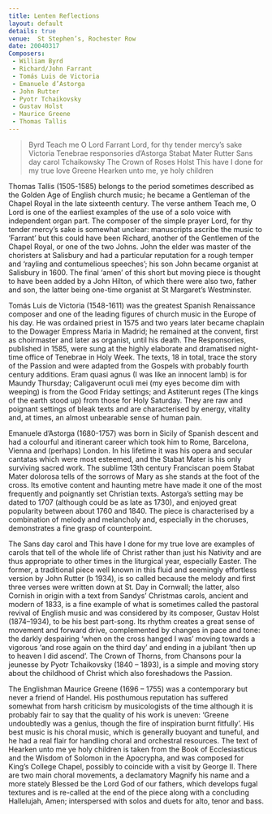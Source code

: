 ```yaml
---
title: Lenten Reflections
layout: default
details: true
venue:  St Stephen’s, Rochester Row
date: 20040317
Composers:
 - William Byrd
 - Richard/John Farrant
 - Tomás Luis de Victoria
 - Emanuele d’Astorga
 - John Rutter
 - Pyotr Tchaikovsky
 - Gustav Holst
 - Maurice Greene
 - Thomas Tallis
---
```

> Byrd Teach me O Lord
> Farrant Lord, for thy tender mercy’s sake
> Victoria Tenebrae responsories
> d’Astorga Stabat Mater
> Rutter Sans day carol
> Tchaikowsky The Crown of Roses
> Holst This have I done for my true love
> Greene Hearken unto me, ye holy children

Thomas Tallis (1505-1585) belongs to the period sometimes described as the Golden Age of English church music; he became a Gentleman of the Chapel Royal in the late sixteenth century.  The verse anthem Teach me, O Lord is one of the earliest examples of the use of a solo voice with independent organ part.  The composer of the simple prayer Lord, for thy tender mercy’s sake is somewhat unclear: manuscripts ascribe the music to ‘Farrant’ but this could have been Richard, another of the Gentlemen of the Chapel Royal, or one of the two Johns.  John the elder was master of the choristers at Salisbury and had a particular reputation for a rough temper and ‘rayling and contumelious speeches’; his son John became organist at Salisbury in 1600.  The final ‘amen’ of this short but moving piece is thought to have been added by a John Hilton, of which there were also two, father and son, the latter being one-time organist at St Margaret’s Westminster.

Tomás Luis de Victoria (1548-1611) was the greatest Spanish Renaissance composer and one of the leading figures of church music in the Europe of his day.  He was ordained priest in 1575 and two years later became chaplain to the Dowager Empress Maria in Madrid; he remained at the convent, first as choirmaster and later as organist, until his death.  The Responsories, published in 1585, were sung at the highly elaborate and dramatised night-time office of Tenebrae in Holy Week.  The texts, 18 in total, trace the story of the Passion and were adapted from the Gospels with probably fourth century additions.  Eram quasi agnus (I was like an innocent lamb) is for Maundy Thursday; Caligaverunt oculi mei (my eyes become dim with weeping) is from the Good Friday settings; and Astiterunt reges (The kings of the earth stood up) from those for Holy Saturday.  They are raw and poignant settings of bleak texts and are characterised by energy, vitality and, at times, an almost unbearable sense of human pain.

Emanuele d’Astorga (1680-1757) was born in Sicily of Spanish descent and had a colourful and itinerant career which took him to Rome, Barcelona, Vienna and (perhaps) London. In his lifetime it was his opera and secular cantatas which were most esteemed, and the Stabat Mater is his only surviving sacred work.  The sublime 13th century Franciscan poem Stabat Mater dolorosa tells of the sorrows of Mary as she stands at the foot of the cross.  Its emotive content and haunting metre have made it one of the most frequently and poignantly set Christian texts.  Astorga’s setting may be dated to 1707 (although could be as late as 1730), and enjoyed great popularity between about 1760 and 1840.  The piece is characterised by a combination of melody and melancholy and, especially in the choruses, demonstrates a fine grasp of counterpoint.

The Sans day carol and This have I done for my true love are examples of carols that tell of the whole life of Christ rather than just his Nativity and are thus appropriate to other times in the liturgical year, especially Easter.  The former, a traditional piece well known in this fluid and seemingly effortless version by John Rutter (b 1934), is so called because the melody and first three verses were written down at St. Day in Cornwall; the latter, also Cornish in origin with a text from Sandys’ Christmas carols, ancient and modern of 1833, is a fine example of what is sometimes called the pastoral revival of English music and was considered by its composer, Gustav Holst (1874–1934), to be his best part-song.  Its rhythm creates a great sense of movement and forward drive, complemented by changes in pace and tone: the darkly despairing ‘when on the cross hanged I was’ moving towards a vigorous ‘and rose again on the third day’ and ending in a jubilant ‘then up to heaven I did ascend’.  The Crown of Thorns, from Chansons pour la jeunesse by Pyotr Tchaikovsky (1840 – 1893), is a simple and moving story about the childhood of Christ which also foreshadows the Passion.

The Englishman Maurice Greene (1696 – 1755) was a contemporary but never a friend of Handel.  His posthumous reputation has suffered somewhat from harsh criticism by musicologists of the time although it is probably fair to say that the quality of his work is uneven: ‘Greene undoubtedly was a genius, though the fire of inspiration burnt fitfully’.  His best music is his choral music, which is generally buoyant and tuneful, and he had a real flair for handling choral and orchestral resources.  The text of Hearken unto me ye holy children is taken from the Book of Ecclesiasticus and the Wisdom of Solomon in the Apocrypha, and was composed for King’s College Chapel, possibly to coincide with a visit by George II.  There are two main choral movements, a declamatory Magnify his name and a more stately Blessed be the Lord God of our fathers, which develops fugal textures and is re-called at the end of the piece along with a concluding Hallelujah, Amen; interspersed with solos and duets for alto, tenor and bass.